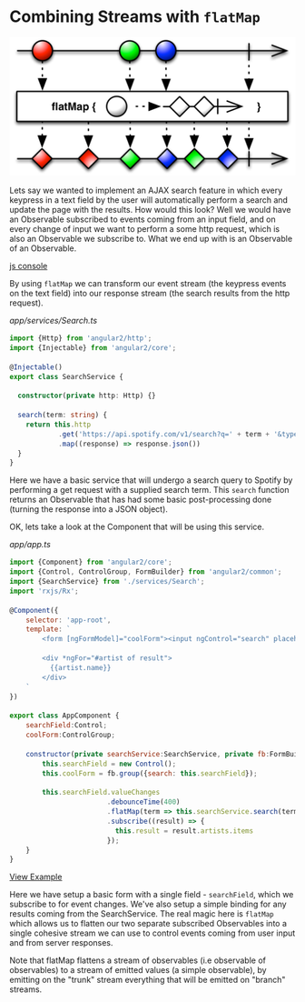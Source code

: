 # Combining Streams with `flatMap`

![](../images/flat-map.png)

Lets say we wanted to implement an AJAX search feature in which every keypress in a text field by the user will automatically perform a search and update the page with the results. How would this look? Well we would have an Observable subscribed to events coming from an input field, and on every change of input we want to perform a some http request, which is also an Observable we subscribe to. What we end up with is an Observable of an Observable. 



[js console](http://jsbin.com//nutegi/33/embed?js,console)


By using `flatMap` we can transform our event stream (the keypress events on the text field) into our response stream (the search results from the http request).

*app/services/Search.ts* 

```ts
import {Http} from 'angular2/http';
import {Injectable} from 'angular2/core';

@Injectable()
export class SearchService {
  
  constructor(private http: Http) {}
  
  search(term: string) {
    return this.http
    		.get('https://api.spotify.com/v1/search?q=' + term + '&type=artist')
    		.map((response) => response.json())
  }
}
```
Here we have a basic service that will undergo a search query to Spotify by performing a get request with a supplied search term. This `search` function returns an Observable that has had some basic post-processing done (turning the response into a JSON object). 

OK, lets take a look at the Component that will be using this service. 

*app/app.ts*

```js
import {Component} from 'angular2/core';
import {Control, ControlGroup, FormBuilder} from 'angular2/common';
import {SearchService} from './services/Search';
import 'rxjs/Rx';

@Component({
	selector: 'app-root',
	template: `
		<form [ngFormModel]="coolForm"><input ngControl="search" placeholder="Search Spotify artist"></form>
		
		<div *ngFor="#artist of result">
		  {{artist.name}}
		</div>
	`
})

export class AppComponent {
	searchField:Control;
	coolForm:ControlGroup;
	
	constructor(private searchService:SearchService, private fb:FormBuilder) {
		this.searchField = new Control();
		this.coolForm = fb.group({search: this.searchField});
		
		this.searchField.valueChanges
						.debounceTime(400)
						.flatMap(term => this.searchService.search(term))
						.subscribe((result) => {
						  this.result = result.artists.items
						});
	}
}
```
[View Example](http://plnkr.co/edit/OdggjhnwjQLSwhYAjg8H?p=preview)

Here we have setup a basic form with a single field - `searchField`, which we subscribe to for event changes. We've also setup a simple binding for any results coming from the SearchService. The real magic here is `flatMap` which allows us to flatten our two separate subscribed Observables into a single cohesive stream we can use to control events coming from user input and from server responses. 

Note that flatMap flattens a stream of observables (i.e observable of observables) to a stream of emitted values (a simple observable), by emitting on the "trunk" stream everything that will be emitted on "branch" streams.